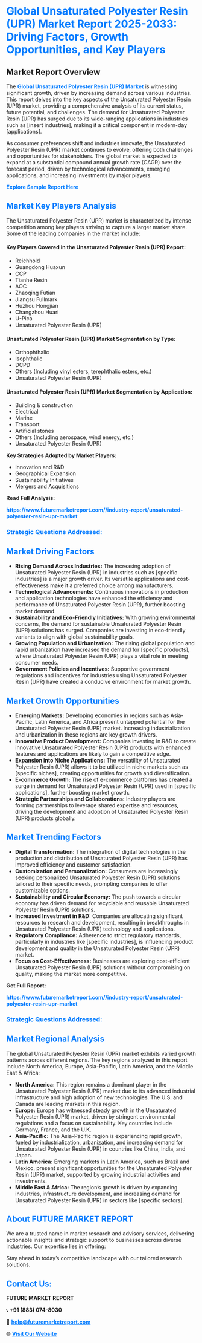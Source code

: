 <h1 style="color: #007BFF;">Global Unsaturated Polyester Resin (UPR) Market Report 2025-2033: Driving Factors, Growth Opportunities, and Key Players</h1>

<section id="overview">
<h2>Market Report Overview</h2>
<p>The <a href="https://www.futuremarketreport.com//industry-report/unsaturated-polyester-resin-upr-market" style="color: #007BFF; text-decoration: none;"><strong>Global Unsaturated Polyester Resin (UPR) Market</strong></a> is witnessing significant growth, driven by increasing demand across various industries. This report delves into the key aspects of the Unsaturated Polyester Resin (UPR) market, providing a comprehensive analysis of its current status, future potential, and challenges. The demand for Unsaturated Polyester Resin (UPR) has surged due to its wide-ranging applications in industries such as [insert industries], making it a critical component in modern-day [applications].</p>
<p>As consumer preferences shift and industries innovate, the Unsaturated Polyester Resin (UPR) market continues to evolve, offering both challenges and opportunities for stakeholders. The global market is expected to expand at a substantial compound annual growth rate (CAGR) over the forecast period, driven by technological advancements, emerging applications, and increasing investments by major players.</p>
</section>

<section id="overview">
<p><a href="https://www.futuremarketreport.com//request-sample/reportId=85921" style="color: #007BFF; text-decoration: none;"><strong>Explore Sample Report Here</strong></a></p>
</section>

<section id="key-players">
<h2 style="color: #007BFF;">Market Key Players Analysis</h2>
<p>The Unsaturated Polyester Resin (UPR) market is characterized by intense competition among key players striving to capture a larger market share. Some of the leading companies in the market include:</p>
<h4>Key Players Covered in the Unsaturated Polyester Resin (UPR) Report:</h4>
<ul><li>Reichhold</li><li>Guangdong Huaxun</li><li>CCP</li><li>Tianhe Resin</li><li>AOC</li><li>Zhaoqing Futian</li><li>Jiangsu Fullmark</li><li>Huzhou Hongjian</li><li>Changzhou Huari</li><li>U-Pica</li><li>Unsaturated Polyester Resin (UPR)</li></ul>
<h4>Unsaturated Polyester Resin (UPR) Market Segmentation by Type:</h4>
<ul><li>Orthophthalic</li><li>Isophthalic</li><li>DCPD</li><li>Others (Including vinyl esters, terephthalic esters, etc.)</li><li>Unsaturated Polyester Resin (UPR)</li></ul>

<h4>Unsaturated Polyester Resin (UPR) Market Segmentation by Application:</h4>
<ul><li>Building &amp; construction</li><li>Electrical</li><li>Marine</li><li>Transport</li><li>Artificial stones</li><li>Others (Including aerospace, wind energy, etc.)</li><li>Unsaturated Polyester Resin (UPR)</li></ul>
<p><strong>Key Strategies Adopted by Market Players:</strong></p>
<ul>
<li>Innovation and R&D</li>
<li>Geographical Expansion</li>
<li>Sustainability Initiatives</li>
<li>Mergers and Acquisitions</li>
</ul>
</section>

<section>
<p><strong>Read Full Analysis: </strong></p><a href="https://www.futuremarketreport.com//industry-report/unsaturated-polyester-resin-upr-market" style="color: #007BFF; text-decoration: none;"><strong>https://www.futuremarketreport.com//industry-report/unsaturated-polyester-resin-upr-market</strong></a>
<h3 style="color: #007BFF;">Strategic Questions Addressed:</h3>
</section>

<section id="driving-factors">
<h2 style="color: #007BFF;">Market Driving Factors</h2>
<ul>
<li><strong>Rising Demand Across Industries:</strong> The increasing adoption of Unsaturated Polyester Resin (UPR) in industries such as [specific industries] is a major growth driver. Its versatile applications and cost-effectiveness make it a preferred choice among manufacturers.</li>
<li><strong>Technological Advancements:</strong> Continuous innovations in production and application technologies have enhanced the efficiency and performance of Unsaturated Polyester Resin (UPR), further boosting market demand.</li>
<li><strong>Sustainability and Eco-Friendly Initiatives:</strong> With growing environmental concerns, the demand for sustainable Unsaturated Polyester Resin (UPR) solutions has surged. Companies are investing in eco-friendly variants to align with global sustainability goals.</li>
<li><strong>Growing Population and Urbanization:</strong> The rising global population and rapid urbanization have increased the demand for [specific products], where Unsaturated Polyester Resin (UPR) plays a vital role in meeting consumer needs.</li>
<li><strong>Government Policies and Incentives:</strong> Supportive government regulations and incentives for industries using Unsaturated Polyester Resin (UPR) have created a conducive environment for market growth.</li>
</ul>
</section>

<section id="growth-opportunities">
<h2 style="color: #007BFF;">Market Growth Opportunities</h2>
<ul>
<li><strong>Emerging Markets:</strong> Developing economies in regions such as Asia-Pacific, Latin America, and Africa present untapped potential for the Unsaturated Polyester Resin (UPR) market. Increasing industrialization and urbanization in these regions are key growth drivers.</li>
<li><strong>Innovative Product Development:</strong> Companies investing in R&D to create innovative Unsaturated Polyester Resin (UPR) products with enhanced features and applications are likely to gain a competitive edge.</li>
<li><strong>Expansion into Niche Applications:</strong> The versatility of Unsaturated Polyester Resin (UPR) allows it to be utilized in niche markets such as [specific niches], creating opportunities for growth and diversification.</li>
<li><strong>E-commerce Growth:</strong> The rise of e-commerce platforms has created a surge in demand for Unsaturated Polyester Resin (UPR) used in [specific applications], further boosting market growth.</li>
<li><strong>Strategic Partnerships and Collaborations:</strong> Industry players are forming partnerships to leverage shared expertise and resources, driving the development and adoption of Unsaturated Polyester Resin (UPR) products globally.</li>
</ul>
</section>

<section id="trending-factors">
<h2 style="color: #007BFF;">Market Trending Factors</h2>
<ul>
<li><strong>Digital Transformation:</strong> The integration of digital technologies in the production and distribution of Unsaturated Polyester Resin (UPR) has improved efficiency and customer satisfaction.</li>
<li><strong>Customization and Personalization:</strong> Consumers are increasingly seeking personalized Unsaturated Polyester Resin (UPR) solutions tailored to their specific needs, prompting companies to offer customizable options.</li>
<li><strong>Sustainability and Circular Economy:</strong> The push towards a circular economy has driven demand for recyclable and reusable Unsaturated Polyester Resin (UPR) solutions.</li>
<li><strong>Increased Investment in R&D:</strong> Companies are allocating significant resources to research and development, resulting in breakthroughs in Unsaturated Polyester Resin (UPR) technology and applications.</li>
<li><strong>Regulatory Compliance:</strong> Adherence to strict regulatory standards, particularly in industries like [specific industries], is influencing product development and quality in the Unsaturated Polyester Resin (UPR) market.</li>
<li><strong>Focus on Cost-Effectiveness:</strong> Businesses are exploring cost-efficient Unsaturated Polyester Resin (UPR) solutions without compromising on quality, making the market more competitive.</li>
</ul>
</section>

<section>
<p><strong>Get Full Report: </strong></p><a href="https://www.futuremarketreport.com//industry-report/unsaturated-polyester-resin-upr-market" style="color: #007BFF; text-decoration: none;"><strong>https://www.futuremarketreport.com//industry-report/unsaturated-polyester-resin-upr-market</strong></a>
<h3 style="color: #007BFF;">Strategic Questions Addressed:</h3>
</section>


<section id="regional-analysis">
<h2 style="color: #007BFF;">Market Regional Analysis</h2>
<p>The global Unsaturated Polyester Resin (UPR) market exhibits varied growth patterns across different regions. The key regions analyzed in this report include North America, Europe, Asia-Pacific, Latin America, and the Middle East & Africa:</p>
<ul>
<li><strong>North America:</strong> This region remains a dominant player in the Unsaturated Polyester Resin (UPR) market due to its advanced industrial infrastructure and high adoption of new technologies. The U.S. and Canada are leading markets in this region.</li>
<li><strong>Europe:</strong> Europe has witnessed steady growth in the Unsaturated Polyester Resin (UPR) market, driven by stringent environmental regulations and a focus on sustainability. Key countries include Germany, France, and the U.K.</li>
<li><strong>Asia-Pacific:</strong> The Asia-Pacific region is experiencing rapid growth, fueled by industrialization, urbanization, and increasing demand for Unsaturated Polyester Resin (UPR) in countries like China, India, and Japan.</li>
<li><strong>Latin America:</strong> Emerging markets in Latin America, such as Brazil and Mexico, present significant opportunities for the Unsaturated Polyester Resin (UPR) market, supported by growing industrial activities and investments.</li>
<li><strong>Middle East & Africa:</strong> The region’s growth is driven by expanding industries, infrastructure development, and increasing demand for Unsaturated Polyester Resin (UPR) in sectors like [specific sectors].</li>
</ul>
</section>

<footer>
<h2 style="color: #007BFF;">About FUTURE MARKET REPORT</h2>
<p>We are a trusted name in market research and advisory services, delivering actionable insights and strategic support to businesses across diverse industries. Our expertise lies in offering:</p>

<p>Stay ahead in today’s competitive landscape with our tailored research solutions.</p>

<h2 style="color: #007BFF;">Contact Us:</h2>
<p><strong>FUTURE MARKET REPORT</strong></p>
<p>📞 <strong>+91 (883) 074-8030</strong></p>
<p>📧 <strong><a href="mailto:help@futuremarketreport.com" style="color: #007BFF;">help@futuremarketreport.com</a></strong></p>
<p>🌐 <strong><a href="https://www.futuremarketreport.com/" style="color: #007BFF;">Visit Our Website</a></strong></p>
</footer>